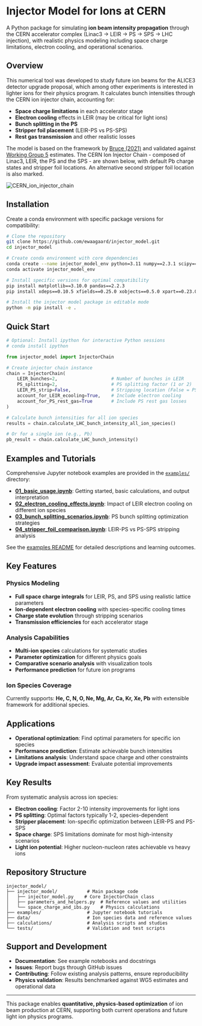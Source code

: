 # Injector Model for Ions at CERN

A Python package for simulating **ion beam intensity propagation** through the CERN accelerator complex (Linac3 → LEIR → PS → SPS → LHC injection), with realistic physics modeling including space charge limitations, electron cooling, and operational scenarios.

## Overview

This numerical tool was developed to study future ion beams for the ALICE3 detector upgrade proposal, which among other experiments is interested in lighter ions for their physics program. It calculates bunch intensities through the CERN ion injector chain, accounting for:

- **Space charge limitations** in each accelerator stage
- **Electron cooling** effects in LEIR (may be critical for light ions)  
- **Bunch splitting in the PS**
- **Stripper foil placement** (LEIR-PS vs PS-SPS)
- **Rest gas transmission** and other realistic losses

The model is based on the framework by [Bruce (2021)](https://indico.cern.ch/event/1085343/contributions/4563386/attachments/2326159/3964426/2021.10.12--LIU_ions--Run4_light_ion_scenarios.pdf) and validated against [Working Group 5](https://cds.cern.ch/record/2650176) estimates. The CERN Ion Injector Chain - composed of Linac3, LEIR, the PS and the SPS - are shown below, with default Pb charge states and stripper foil locations. An alternative second stripper foil location is also marked.

![CERN_ion_injector_chain](https://github.com/ewaagaard/injector_model/assets/68541324/43abd382-aa74-4439-b864-bcf02f925fe5)

## Installation

Create a conda environment with specific package versions for compatibility:

```bash
# Clone the repository
git clone https://github.com/ewaagaard/injector_model.git
cd injector_model

# Create conda environment with core dependencies
conda create --name injector_model_env python=3.11 numpy==2.3.1 scipy==1.15.3
conda activate injector_model_env

# Install specific versions for optimal compatibility
pip install matplotlib==3.10.0 pandas==2.2.3
pip install xdeps==0.10.5 xfields==0.25.0 xobjects==0.5.0 xpart==0.23.0 xtrack==0.86.1

# Install the injector model package in editable mode
python -m pip install -e .
```

## Quick Start

```python
# Optional: Install ipython for interactive Python sessions
# conda install ipython

from injector_model import InjectorChain

# Create injector chain instance
chain = InjectorChain(
    LEIR_bunches=2,                    # Number of bunches in LEIR
    PS_splitting=2,                    # PS splitting factor (1 or 2)
    LEIR_PS_strip=False,               # Stripping location (False = PS-SPS)
    account_for_LEIR_ecooling=True,    # Include electron cooling
    account_for_PS_rest_gas=True       # Include PS rest gas losses
)

# Calculate bunch intensities for all ion species
results = chain.calculate_LHC_bunch_intensity_all_ion_species()

# Or for a single ion (e.g., Pb)
pb_result = chain.calculate_LHC_bunch_intensity()
```

## Examples and Tutorials

Comprehensive Jupyter notebook examples are provided in the [`examples/`](examples/) directory:

- **[01_basic_usage.ipynb](examples/01_basic_usage.ipynb)**: Getting started, basic calculations, and output interpretation
- **[02_electron_cooling_effects.ipynb](examples/02_electron_cooling_effects.ipynb)**: Impact of LEIR electron cooling on different ion species
- **[03_bunch_splitting_scenarios.ipynb](examples/03_bunch_splitting_scenarios.ipynb)**: PS bunch splitting optimization strategies
- **[04_stripper_foil_comparison.ipynb](examples/04_stripper_foil_comparison.ipynb)**: LEIR-PS vs PS-SPS stripping analysis

See the [examples README](examples/README.md) for detailed descriptions and learning outcomes.

## Key Features

### Physics Modeling
- **Full space charge integrals** for LEIR, PS, and SPS using realistic lattice parameters
- **Ion-dependent electron cooling** with species-specific cooling times
- **Charge state evolution** through stripping scenarios
- **Transmission efficiencies** for each accelerator stage

### Analysis Capabilities  
- **Multi-ion species** calculations for systematic studies
- **Parameter optimization** for different physics goals
- **Comparative scenario analysis** with visualization tools
- **Performance prediction** for future ion programs

### Ion Species Coverage
Currently supports: **He, C, N, O, Ne, Mg, Ar, Ca, Kr, Xe, Pb** with extensible framework for additional species.

## Applications

- **Operational optimization**: Find optimal parameters for specific ion species
- **Performance prediction**: Estimate achievable bunch intensities  
- **Limitations analysis**: Understand space charge and other constraints
- **Upgrade impact assessment**: Evaluate potential improvements

## Key Results

From systematic analysis across ion species:

- **Electron cooling**: Factor 2-10 intensity improvements for light ions
- **PS splitting**: Optimal factors typically 1-2, species-dependent
- **Stripper placement**: Ion-specific optimization between LEIR-PS and PS-SPS
- **Space charge**: SPS limitations dominate for most high-intensity scenarios
- **Light ion potential**: Higher nucleon-nucleon rates achievable vs heavy ions

## Repository Structure

```
injector_model/
├── injector_model/           # Main package code
│   ├── injector_model.py    # Core InjectorChain class
│   ├── parameters_and_helpers.py  # Reference values and utilities  
│   └── space_charge_and_ibs.py    # Physics calculations
├── examples/                 # Jupyter notebook tutorials
├── data/                     # Ion species data and reference values
├── calculations/             # Analysis scripts and studies
└── tests/                    # Validation and test scripts
```

## Support and Development

- **Documentation**: See example notebooks and docstrings
- **Issues**: Report bugs through GitHub issues  
- **Contributing**: Follow existing analysis patterns, ensure reproducibility
- **Physics validation**: Results benchmarked against WG5 estimates and operational data

---

This package enables **quantitative, physics-based optimization** of ion beam production at CERN, supporting both current operations and future light ion physics programs.

